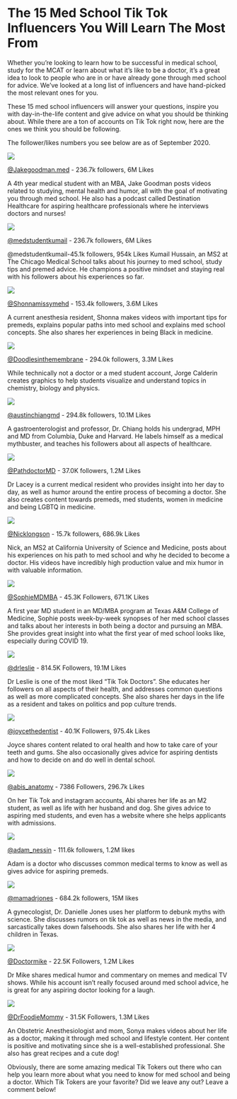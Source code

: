 # The 15 Med School Tik Tok Influencers You Will Learn The Most From 

Whether you’re looking to learn how to be successful in medical school, study for the MCAT or learn about what it’s like to be a doctor, it’s a great idea to look to people who are in or have already gone through med school for advice. We’ve looked at a long list of influencers and have hand-picked the most relevant ones for you.

These 15 med school influencers will answer your questions, inspire you with day-in-the-life content and give advice on what you should be thinking about. While there are a ton of accounts on Tik Tok right now, here are the ones we think you should be following.

The follower/likes numbers you see below are as of September 2020.



<img class="img-fluid" src="https://i.imgur.com/Tm4cn5b.jpg">

<a href="https://www.tiktok.com/@jakegoodman.med">@Jakegoodman.med</a> - 236.7k followers, 6M Likes

A 4th year medical student with an MBA, Jake Goodman posts videos related to studying, mental health and humor, all with the goal of motivating you through med school. He also has a podcast called Destination Healthcare for aspiring healthcare professionals where he interviews doctors and nurses! 



<img class="img-fluid" src="https://i.imgur.com/NZxKQ50.jpg">

<a href="https://www.tiktok.com/@medstudentkumail">@medstudentkumail</a> - 236.7k followers, 6M Likes

@medstudentkumail-45.1k followers, 954k Likes
Kumail Hussain, an MS2 at The Chicago Medical School talks about his journey to med school, study tips and premed advice. He champions a positive mindset and staying real with his followers about his experiences so far.



<img class="img-fluid" src="https://i.imgur.com/DZt17sN.jpg">

<a href="https://www.tiktok.com/@shonnamissymehd">@Shonnamissymehd</a> - 153.4k followers, 3.6M Likes

A current anesthesia resident, Shonna makes videos with important tips for premeds, explains popular paths into med school and explains med school concepts. She also shares her experiences in being Black in medicine.



<img class="img-fluid" src="https://i.imgur.com/XDQ73vY.jpg'">

<a href="https://www.tiktok.com/@doodlesinthemembrane">@Doodlesinthemembrane</a> - 294.0k followers, 3.3M Likes

While technically not a doctor or a med student account, Jorge Calderin creates graphics to help students visualize and understand topics in chemistry, biology and physics.



<img class="img-fluid" src="https://i.imgur.com/hoJ2G0Y.jpg'">


<a href="https://www.tiktok.com/@austinchiangmd">@austinchiangmd</a> - 294.8k followers, 10.1M Likes

A gastroenterologist and professor, Dr. Chiang holds his undergrad, MPH and MD from Columbia, Duke and Harvard. He labels himself as a medical mythbuster, and teaches his followers about all aspects of healthcare. 



<img class="img-fluid" src="https://i.imgur.com/OCoQ2kr.jpg">

<a href="https://www.tiktok.com/@pathdoctormd">@PathdoctorMD</a> - 37.0K followers, 1.2M Likes

Dr Lacey is a current medical resident who provides insight into her day to day, as well as humor around the entire process of becoming a doctor. She also creates content towards premeds, med students, women in medicine and being LGBTQ in medicine.



<img class="img-fluid" src="https://i.imgur.com/4QOSbgg.jpg">


<a href="https://www.tiktok.com/@nicklongson">@Nicklongson</a> - 15.7k followers, 686.9k Likes

Nick, an MS2 at California University of Science and Medicine, posts about his experiences on his path to med school and why he decided to become a doctor. His videos have incredibly high production value and mix humor in with valuable information.



<img class="img-fluid" src="https://i.imgur.com/4q0HDGf.jpg">


<a href="https://www.tiktok.com/@SophieMDMBA">@SophieMDMBA</a> - 45.3K Followers, 671.1K Likes

A first year MD student in an MD/MBA program at Texas A&M College of Medicine, Sophie posts week-by-week synopses of her med school classes and talks about her interests in both being a doctor and pursuing an MBA. She provides great insight into what the first year of med school looks like, especially during COVID 19.



<img class="img-fluid" src="https://i.imgur.com/V7npu4j.jpg">

<a href="https://www.tiktok.com/https://www.tiktok.com/@drleslie">@drleslie</a> - 814.5K Followers, 19.1M Likes

Dr Leslie is one of the most liked “Tik Tok Doctors”. She educates her followers on all aspects of their health, and addresses common questions as well as more complicated concepts. She also shares her days in the life as a resident and takes on politics and pop culture trends. 



<img class="img-fluid" src="https://i.imgur.com/iAacB6W.jpg">

<a href="https://www.tiktok.com/https://www.tiktok.com/@joycethedentist">@joycethedentist</a> - 40.1K Followers, 975.4k Likes

Joyce shares content related to oral health and how to take care of your teeth and gums. She also occasionally gives advice for aspiring dentists and how to decide on and do well in dental school.



<img class="img-fluid" src="https://i.imgur.com/igFJzvs.jpg">


<a href="https://www.tiktok.com/@abis_anatomy">@abis_anatomy</a> - 7386 Followers, 296.7k Likes

On her Tik Tok and instagram accounts, Abi shares her life as an M2 student, as well as life with her husband and dog. She gives advice to aspiring med students, and even has a website where she helps applicants with admissions.



<img class="img-fluid" src="https://i.imgur.com/BFbH3dS.jpg">

<a href="https://www.tiktok.com/@adam_nessim">@adam_nessin</a> - 111.6k followers, 1.2M likes

Adam is a doctor who discusses common medical terms to know as well as gives advice for aspiring premeds. 



<img class="img-fluid" src="https://i.imgur.com/Z1OOQ8s.jpg">

<a href="https://www.tiktok.com/@mamadrjones">@mamadrjones</a> - 684.2k followers, 15M likes

A gynecologist, Dr. Danielle Jones uses her platform to debunk myths with science. She discusses rumors on tik tok as well as news in the media, and sarcastically takes down falsehoods. She also shares her life with her 4 children in Texas. 



<img class="img-fluid" src="https://i.imgur.com/169Ef6F.jpg">

<a href="https://www.tiktok.com/@Doctormike">@Doctormike</a> - 22.5K Followers, 1.2M Likes

Dr Mike shares medical humor and commentary on memes and medical TV shows. While his account isn’t really focused around med school advice, he is great for any aspiring doctor looking for a laugh. 



<img class="img-fluid" src="https://i.imgur.com/JSNx9y0.jpg">

<a href="https://www.tiktok.com/@DrFoodieMommy">@DrFoodieMommy</a> - 31.5K Followers, 1.3M Likes

An Obstetric Anesthesiologist and mom, Sonya makes videos about her life as a doctor, making it through med school and lifestyle content. Her content is positive and motivating since she is a well-established professional. She also has great recipes and a cute dog!

Obviously, there are some amazing medical Tik Tokers out there who can help you learn more about what you need to know for med school and being a doctor. Which Tik Tokers are your favorite? Did we leave any out? Leave a comment below!
